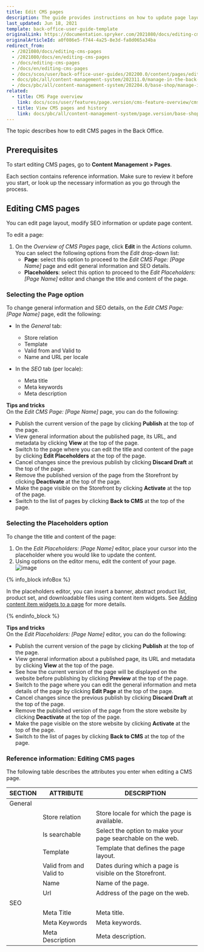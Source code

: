 ```yaml
---
title: Edit CMS pages
description: The guide provides instructions on how to update page layout, SEO data and page content in the Back Office.
last_updated: Jun 18, 2021
template: back-office-user-guide-template
originalLink: https://documentation.spryker.com/2021080/docs/editing-cms-pages
originalArticleId: a0f086e5-f744-4a25-8e3d-fa8d065a34ba
redirect_from:
  - /2021080/docs/editing-cms-pages
  - /2021080/docs/en/editing-cms-pages
  - /docs/editing-cms-pages
  - /docs/en/editing-cms-pages
  - /docs/scos/user/back-office-user-guides/202200.0/content/pages/editing-cms-pages.html
  - docs/pbc/all/content-management-system/202311.0/manage-in-the-back-office/pages/edit-cms-pages.html
  - /docs/pbc/all/content-management-system/202204.0/base-shop/manage-in-the-back-office/pages/edit-cms-pages.html
related:
  - title: CMS Page overview
    link: docs/scos/user/features/page.version/cms-feature-overview/cms-pages-overview.html
  - title: View CMS pages and history
    link: docs/pbc/all/content-management-system/page.version/base-shop/manage-in-the-back-office/pages/view-cms-pages-and-history.html
---
```


The topic describes how to edit CMS pages in the Back Office.

## Prerequisites

To start editing CMS pages, go to **Content Management&nbsp;<span aria-label="and then">></span> Pages**.

Each section contains reference information. Make sure to review it before you start, or look up the necessary information as you go through the process.

## Editing CMS pages
You can edit page layout, modify SEO information or update page content.

To edit a page:
1. On the *Overview of CMS Pages* page, click **Edit** in the _Actions_ column. You can select the following options from the *Edit* drop-down list:
    * **Page**: select this option to proceed to the *Edit CMS Page: [Page Name]* page and edit general information and SEO details.
    * **Placeholders**: select this option to proceed to the *Edit Placeholders: [Page Name]* editor and change the title and content of the page.

### Selecting the Page option

To change general information and SEO details, on the *Edit CMS Page: [Page Name]* page, edit the following:
* In the *General* tab:
    * Store relation
    * Template
    * Valid from and Valid to
    * Name and URL per locale

* In the *SEO* tab (per locale):
    * Meta title
    * Meta keywords
    * Meta description

**Tips and tricks**
<br>On the *Edit CMS Page: [Page Name]* page, you can do the following:

* Publish the current version of the page by clicking **Publish** at the top of the page.
* View general information about the published page, its URL, and metadata by clicking **View** at the top of the page.
* Switch to the page where you can edit the title and content of the page by clicking **Edit Placeholders** at the top of the page.
* Cancel changes since the previous publish by clicking **Discard Draft** at the top of the page.
* Remove the published version of the page from the Storefront by clicking **Deactivate** at the top of the page.
* Make the page visible on the Storefront by clicking **Activate** at the top of the page.
* Switch to the list of pages by clicking **Back to CMS** at the top of the page.

### Selecting the Placeholders option

To change the title and content of the page:
1. On the *Edit Placeholders: [Page Name]* editor, place your cursor into the placeholder where you would like to update the content.
2.  Using options on the editor menu, edit the content of your page.
![image](https://spryker.s3.eu-central-1.amazonaws.com/docs/User+Guides/Back+Office+User+Guides/Content+Management+System/Pages/Editing+CMS+Pages/placeholders.png)

{% info_block infoBox %}

In the placeholders editor, you can insert a banner, abstract product list, product set, and downloadable files using content item widgets. See [Adding content item widgets to a page](/docs/pbc/all/content-management-system/{{page.version}}/base-shop/manage-in-the-back-office/pages/add-content-items-to-cms-pages.html) for more details.

{% endinfo_block %}

**Tips and tricks**
<br>On the *Edit Placeholders: [Page Name]* editor, you can do the following:

* Publish the current version of the page by clicking **Publish** at the top of the page.
* View general information about a published page, its URL and metadata by clicking **View** at the top of the page.
* See how the current version of the page will be displayed on the website before publishing by clicking **Preview** at the top of the page.
* Switch to the page where you can edit the general information and meta details of the page by clicking **Edit Page** at the top of the page.
* Cancel changes since the previous publish by clicking **Discard Draft** at the top of the page.
* Remove the published version of the page from the store website by clicking **Deactivate** at the top of the page.
* Make the page visible on the store website by clicking **Activate** at the top of the page.
* Switch to the list of pages by clicking **Back to CMS** at the top of the page.

### Reference information: Editing CMS pages

The following table describes the attributes you enter when editing a CMS page.

| SECTION | ATTRIBUTE |  DESCRIPTION |
| --- | --- | --- |
| General |  |  |
| | Store relation |  Store locale for which the page is available. |
| | Is searchable | Select the option to make your page searchable on the web. |
| | Template | Template that defines the page layout.  |
| | Valid from and Valid to | Dates during which a page is visible on the Storefront. |
| | Name | Name of the page. |
| | Url | Address of the page on the web. |
| SEO | | |
|  | Meta Title | Meta title. |
|  | Meta Keywords  | Meta keywords.  |
|  | Meta Description | Meta description. |
